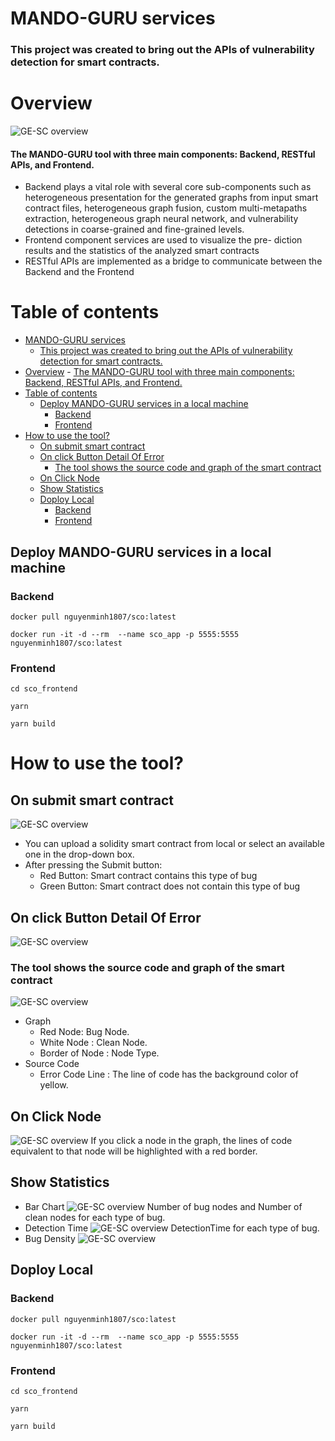 # MANDO-GURU services

### This project was created to bring out the APIs of vulnerability detection for smart contracts.

# Overview
![GE-SC overview](./assets/Overview.png)
#### The MANDO-GURU tool with three main components: Backend, RESTful APIs, and Frontend.
- Backend plays a vital role with several core sub-components such as heterogeneous presentation for the generated graphs from input smart contract files, heterogeneous graph fusion, custom multi-metapaths extraction, heterogeneous graph neural network, and vulnerability detections in coarse-grained and fine-grained levels.
- Frontend component services are used to visualize the pre-
diction results and the statistics of the analyzed smart contracts
- RESTful APIs are implemented as a bridge to communicate between the Backend and the Frontend
# Table of contents
- [MANDO-GURU services](#mando-guru-services)
    - [This project was created to bring out the APIs of vulnerability detection for smart contracts.](#this-project-was-created-to-bring-out-the-apis-of-vulnerability-detection-for-smart-contracts)
- [Overview](#overview)
      - [The MANDO-GURU tool with three main components: Backend, RESTful APIs, and Frontend.](#the-mando-guru-tool-with-three-main-components-backend-restful-apis-and-frontend)
- [Table of contents](#table-of-contents)
  - [Deploy MANDO-GURU services in a local machine](#deploy-mando-guru-services-in-a-local-machine)
    - [Backend](#backend)
    - [Frontend](#frontend)
- [How to use the tool?](#how-to-use-the-tool)
  - [On submit smart contract](#on-submit-smart-contract)
  - [On click Button Detail Of Error](#on-click-button-detail-of-error)
    - [The tool shows the source code and graph of the smart contract](#the-tool-shows-the-source-code-and-graph-of-the-smart-contract)
  - [On Click Node](#on-click-node)
  - [Show Statistics](#show-statistics)
  - [Doploy Local](#doploy-local)
    - [Backend](#backend-1)
    - [Frontend](#frontend-1)
## Deploy MANDO-GURU services in a local machine

### Backend


```
docker pull nguyenminh1807/sco:latest
```

```
docker run -it -d --rm  --name sco_app -p 5555:5555 nguyenminh1807/sco:latest
```

### Frontend

```
cd sco_frontend
```

```
yarn
```

```
yarn build
```
# How to use the tool?
## On submit smart contract
![GE-SC overview](./assets/Upload.png)

- You can upload a solidity smart contract from local or select an available one in the drop-down box.
- After pressing the Submit button:
    - Red Button: Smart contract contains this type of bug
    - Green Button: Smart contract does not contain this type of bug
## On click Button Detail Of Error
![GE-SC overview](./assets/onClickDetail.png)
### The tool shows the source code and graph of the smart contract
![GE-SC overview](./assets/mando-detection-screenshot.png)

- Graph 
    - Red Node: Bug Node.
    - White Node : Clean Node.
    - Border of Node : Node Type.
- Source Code
    - Error Code Line : The line of code has the background color of yellow.

## On Click Node
![GE-SC overview](./assets/codeline.png)
If you click a node in the graph, the lines of code equivalent to that node will be highlighted with a red border.
## Show Statistics
- Bar Chart
![GE-SC overview](./assets/BarChart.png)
Number of bug nodes and Number of clean nodes for each type of bug.
- Detection Time
![GE-SC overview](./assets/DetectionTime.png)
DetectionTime for each type of bug.
- Bug Density
![GE-SC overview](./assets/BugDensity.png)

## Doploy Local

### Backend


```
docker pull nguyenminh1807/sco:latest
```

```
docker run -it -d --rm  --name sco_app -p 5555:5555 nguyenminh1807/sco:latest
```

### Frontend

```
cd sco_frontend
```

```
yarn
```

```
yarn build
```